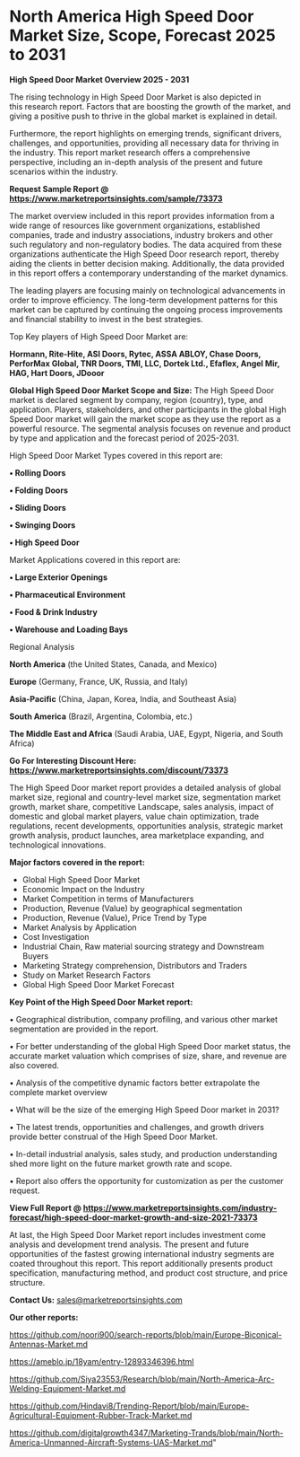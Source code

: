 # North America High Speed Door Market Size, Scope, Forecast 2025 to 2031

<Strong> High Speed Door Market Overview 2025 - 2031</strong>

The rising technology in High Speed Door Market is also depicted in this research report. Factors that are boosting the growth of the market, and giving a positive push to thrive in the global market is explained in detail.

Furthermore, the report highlights on emerging trends, significant drivers, challenges, and opportunities, providing all necessary data for thriving in the industry. This report market research offers a comprehensive perspective, including an in-depth analysis of the present and future scenarios within the industry.

<strong>Request Sample Report @ <a href=https://www.marketreportsinsights.com/sample/73373>https://www.marketreportsinsights.com/sample/73373</a></strong>

The market overview included in this report provides information from a wide range of resources like government organizations, established companies, trade and industry associations, industry brokers and other such regulatory and non-regulatory bodies. The data acquired from these organizations authenticate the High Speed Door research report, thereby aiding the clients in better decision making. Additionally, the data provided in this report offers a contemporary understanding of the market dynamics.

The leading players are focusing mainly on technological advancements in order to improve efficiency. The long-term development patterns for this market can be captured by continuing the ongoing process improvements and financial stability to invest in the best strategies.

Top Key players of High Speed Door Market are:

<strong>Hormann, Rite-Hite, ASI Doors, Rytec, ASSA ABLOY, Chase Doors, PerforMax Global, TNR Doors, TMI, LLC, Dortek Ltd., Efaflex, Angel Mir, HAG, Hart Doors, JDooor</strong>

<strong><b>Global High Speed Door Market Scope and Size:</b></strong>
The High Speed Door market is declared segment by company, region (country), type, and application. Players, stakeholders, and other participants in the global High Speed Door market will gain the market scope as they use the report as a powerful resource. The segmental analysis focuses on revenue and product by type and application and the forecast period of 2025-2031.

High Speed Door Market Types covered in this report are:

<strong>• Rolling Doors

• Folding Doors

• Sliding Doors

• Swinging Doors

• High Speed Door</strong>

Market Applications covered in this report are:

<strong>• Large Exterior Openings

• Pharmaceutical Environment

• Food & Drink Industry

• Warehouse and Loading Bays</strong> 

Regional Analysis

<strong>North America</strong> (the United States, Canada, and Mexico)

<strong>Europe</strong> (Germany, France, UK, Russia, and Italy)

<strong>Asia-Pacific</strong> (China, Japan, Korea, India, and Southeast Asia)

<strong>South America</strong> (Brazil, Argentina, Colombia, etc.)

<strong>The Middle East and Africa</strong> (Saudi Arabia, UAE, Egypt, Nigeria, and South Africa)

<strong>Go For Interesting Discount Here: <a href=https://www.marketreportsinsights.com/discount/73373>https://www.marketreportsinsights.com/discount/73373</a></strong>

The High Speed Door market report provides a detailed analysis of global market size, regional and country-level market size, segmentation market growth, market share, competitive Landscape, sales analysis, impact of domestic and global market players, value chain optimization, trade regulations, recent developments, opportunities analysis, strategic market growth analysis, product launches, area marketplace expanding, and technological innovations.

<strong><b>Major factors covered in the report:</b></strong>
<ul>
  <li>Global High Speed Door Market </li>
  <li>Economic Impact on the Industry</li>
  <li>Market Competition in terms of Manufacturers</li>
  <li>Production, Revenue (Value) by geographical segmentation</li>
  <li>Production, Revenue (Value), Price Trend by Type</li>
  <li>Market Analysis by Application</li>
  <li>Cost Investigation</li>
  <li>Industrial Chain, Raw material sourcing strategy and Downstream Buyers</li>
  <li>Marketing Strategy comprehension, Distributors and Traders</li>
  <li>Study on Market Research Factors</li>
  <li>Global High Speed Door Market Forecast</li>
</ul>

<strong><b>Key Point of the High Speed Door Market report:</b></strong>

• Geographical distribution, company profiling, and various other market segmentation are provided in the report.

• For better understanding of the global High Speed Door market status, the accurate market valuation which comprises of size, share, and revenue are also covered.

• Analysis of the competitive dynamic factors better extrapolate the complete market overview

• What will be the size of the emerging High Speed Door market in 2031?

• The latest trends, opportunities and challenges, and growth drivers provide better construal of the High Speed Door Market.

• In-detail industrial analysis, sales study, and production understanding shed more light on the future market growth rate and scope.

• Report also offers the opportunity for customization as per the customer request.

<strong><b>View Full Report @ <a href=https://www.marketreportsinsights.com/industry-forecast/high-speed-door-market-growth-and-size-2021-73373>https://www.marketreportsinsights.com/industry-forecast/high-speed-door-market-growth-and-size-2021-73373</a></b></strong>


At last, the High Speed Door Market report includes investment come analysis and development trend analysis. The present and future opportunities of the fastest growing international industry segments are coated throughout this report. This report additionally presents product specification, manufacturing method, and product cost structure, and price structure.

<strong>Contact Us:</strong>
sales@marketreportsinsights.com

<strong>Our other reports:</strong>

<a href=https://github.com/noori900/search-reports/blob/main/Europe-Biconical-Antennas-Market.md>https://github.com/noori900/search-reports/blob/main/Europe-Biconical-Antennas-Market.md</a>

<a href=https://ameblo.jp/18yam/entry-12893346396.html>https://ameblo.jp/18yam/entry-12893346396.html</a>

<a href=https://github.com/Siya23553/Research/blob/main/North-America-Arc-Welding-Equipment-Market.md>https://github.com/Siya23553/Research/blob/main/North-America-Arc-Welding-Equipment-Market.md</a>

<a href=https://github.com/Hindavi8/Trending-Report/blob/main/Europe-Agricultural-Equipment-Rubber-Track-Market.md>https://github.com/Hindavi8/Trending-Report/blob/main/Europe-Agricultural-Equipment-Rubber-Track-Market.md</a>

<a href=https://github.com/digitalgrowth4347/Marketing-Trands/blob/main/North-America-Unmanned-Aircraft-Systems-UAS-Market.md>https://github.com/digitalgrowth4347/Marketing-Trands/blob/main/North-America-Unmanned-Aircraft-Systems-UAS-Market.md</a>"

